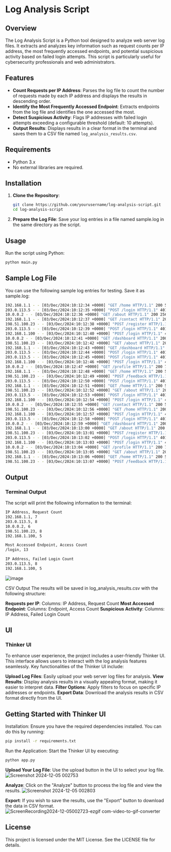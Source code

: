 # Log Analysis Script

## Overview

The Log Analysis Script is a Python tool designed to analyze web server log files. It extracts and analyzes key information such as request counts per IP address, the most frequently accessed endpoints, and potential suspicious activity based on failed login attempts. This script is particularly useful for cybersecurity professionals and web administrators.

## Features

- **Count Requests per IP Address**: Parses the log file to count the number of requests made by each IP address and displays the results in descending order.
- **Identify the Most Frequently Accessed Endpoint**: Extracts endpoints from the log file and identifies the one accessed the most.
- **Detect Suspicious Activity**: Flags IP addresses with failed login attempts exceeding a configurable threshold (default: 10 attempts).
- **Output Results**: Displays results in a clear format in the terminal and saves them to a CSV file named `log_analysis_results.csv`.

## Requirements

- Python 3.x
- No external libraries are required.

## Installation

1. **Clone the Repository**:
   ```bash
   git clone https://github.com/yourusername/log-analysis-script.git
   cd log-analysis-script
   ```
2. **Prepare the Log File**: Save your log entries in a file named sample.log in the same directory as the script.

## Usage

Run the script using Python:
   ```bash
   python main.py
   ```
## Sample Log File

You can use the following sample log entries for testing. Save it as sample.log:
   ```bash
   192.168.1.1 - - [03/Dec/2024:10:12:34 +0000] "GET /home HTTP/1.1" 200 512
   203.0.113.5 - - [03/Dec/2024:10:12:35 +0000] "POST /login HTTP/1.1" 401 128 "Invalid credentials"
   10.0.0.2 - - [03/Dec/2024:10:12:36 +0000] "GET /about HTTP/1.1" 200 256
   192.168.1.1 - - [03/Dec/2024:10:12:37 +0000] "GET /contact HTTP/1.1" 200 312
   198.51.100.23 - - [03/Dec/2024:10:12:38 +0000] "POST /register HTTP/1.1" 200 128
   203.0.113.5 - - [03/Dec/2024:10:12:39 +0000] "POST /login HTTP/1.1" 401 128 "Invalid credentials"
   192.168.1.100 - - [03/Dec/2024:10:12:40 +0000] "POST /login HTTP/1.1" 401 128 "Invalid credentials"
   10.0.0.2 - - [03/Dec/2024:10:12:41 +0000] "GET /dashboard HTTP/1.1" 200 1024
   198.51.100.23 - - [03/Dec/2024:10:12:42 +0000] "GET /about HTTP/1.1" 200 256
   192.168.1.1 - - [03/Dec/2024:10:12:43 +0000] "GET /dashboard HTTP/1.1" 200 1024
   203.0.113.5 - - [03/Dec/2024:10:12:44 +0000] "POST /login HTTP/1.1" 401 128 "Invalid credentials"
   203.0.113.5 - - [03/Dec/2024:10:12:45 +0000] "POST /login HTTP/1.1" 401 128 "Invalid credentials"
   192.168.1.100 - - [03/Dec/2024:10:12:46 +0000] "POST /login HTTP/1.1" 401 128 "Invalid credentials"
   10.0.0.2 - - [03/Dec/2024:10:12:47 +0000] "GET /profile HTTP/1.1" 200 768
   192.168.1.1 - - [03/Dec/2024:10:12:48 +0000] "GET /home HTTP/1.1" 200 512
   198.51.100.23 - - [03/Dec/2024:10:12:49 +0000] "POST /feedback HTTP/1.1" 200 128
   203.0.113.5 - - [03/Dec/2024:10:12:50 +0000] "POST /login HTTP/1.1" 401 128 "Invalid credentials"
   192.168.1.1 - - [03/Dec/2024:10:12:51 +0000] "GET /home HTTP/1.1" 200 512
   198.51.100.23 - - [03/Dec/2024:10:12:52 +0000] "GET /about HTTP/1.1" 200 256
   203.0.113.5 - - [03/Dec/2024:10:12:53 +0000] "POST /login HTTP/1.1" 401 128 "Invalid credentials"
   192.168.1.100 - - [03/Dec/2024:10:12:54 +0000] "POST /login HTTP/1.1" 401 128 "Invalid credentials"
   10.0.0.2 - - [03/Dec/2024:10:12:55 +0000] "GET /contact HTTP/1.1" 200 512
   198.51.100.23 - - [03/Dec/2024:10:12:56 +0000] "GET /home HTTP/1.1" 200 512
   192.168.1.100 - - [03/Dec/2024:10:12:57 +0000] "POST /login HTTP/1.1" 401 128 "Invalid credentials"
   203.0.113.5 - - [03/Dec/2024:10:12:58 +0000] "POST /login HTTP/1.1" 401 128 "Invalid credentials"
   10.0.0.2 - - [03/Dec/2024:10:12:59 +0000] "GET /dashboard HTTP/1.1" 200 1024
   192.168.1.1 - - [03/Dec/2024:10:13:00 +0000] "GET /about HTTP/1.1" 200 256
   198.51.100.23 - - [03/Dec/2024:10:13:01 +0000] "POST /register HTTP/1.1" 200 128
   203.0.113.5 - - [03/Dec/2024:10:13:02 +0000] "POST /login HTTP/1.1" 401 128 "Invalid credentials"
   192.168.1.100 - - [03/Dec/2024:10:13:03 +0000] "POST /login HTTP/1.1" 401 128 "Invalid credentials"
   10.0.0.2 - - [03/Dec/2024:10:13:04 +0000] "GET /profile HTTP/1.1" 200 768
   198.51.100.23 - - [03/Dec/2024:10:13:05 +0000] "GET /about HTTP/1.1" 200 256
   192.168.1.1 - - [03/Dec/2024:10:13:06 +0000] "GET /home HTTP/1.1" 200 512
   198.51.100.23 - - [03/Dec/2024:10:13:07 +0000] "POST /feedback HTTP/1.1" 200 128
   ```
## Output
### Terminal Output
The script will print the following information to the terminal:
   ```bash
   IP Address, Request Count
   192.168.1.1, 7
   203.0.113.5, 8
   10.0.0.2, 6
   198.51.100.23, 8
   192.168.1.100, 5
   
   Most Accessed Endpoint, Access Count
   /login, 13
   
   IP Address, Failed Login Count
   203.0.113.5, 8
   192.168.1.100, 5
   ```
![image](https://github.com/user-attachments/assets/e91f28a8-c93c-4e40-9fea-d76dbffb0b04)

CSV Output
The results will be saved in log_analysis_results.csv with the following structure:

**Requests per IP**: Columns: IP Address, Request Count
**Most Accessed Endpoint**: Columns: Endpoint, Access Count
**Suspicious Activity**: Columns: IP Address, Failed Login Count

## UI
### Thinker UI
To enhance user experience, the project includes a user-friendly Thinker UI. This interface allows users to interact with the log analysis features seamlessly. Key functionalities of the Thinker UI include:

**Upload Log Files**: Easily upload your web server log files for analysis.
**View Results**: Display analysis results in a visually appealing format, making it easier to interpret data.
**Filter Options**: Apply filters to focus on specific IP addresses or endpoints.
**Export Data**: Download the analysis results in CSV format directly from the UI.

## Getting Started with Thinker UI
Installation: Ensure you have the required dependencies installed. You can do this by running:
   ```bash
   pip install -r requirements.txt
   ```
Run the Application: Start the Thinker UI by executing:
   ```bash
   python app.py
   ```
**Upload Your Log File**: Use the upload button in the UI to select your log file.
![Screenshot 2024-12-05 002753](https://github.com/user-attachments/assets/dc4cbc36-d990-4dea-b3d5-f4cce75a88d5)

**Analyze**: Click on the "Analyze" button to process the log file and view the results.
![Screenshot 2024-12-05 002803](https://github.com/user-attachments/assets/991ad0e1-f2e7-42c8-ae3f-eb0e35d4a46d)

**Export**: If you wish to save the results, use the "Export" button to download the data in CSV format.
![ScreenRecording2024-12-05002723-ezgif com-video-to-gif-converter](https://github.com/user-attachments/assets/eb056366-3cb1-45bb-a16a-b904139c6420)


## License
This project is licensed under the MIT License. See the LICENSE file for details.
